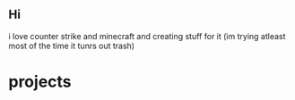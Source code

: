 ## Hi

i love counter strike and minecraft and creating stuff for it
(im trying atleast most of the time it tunrs out trash)

# projects


